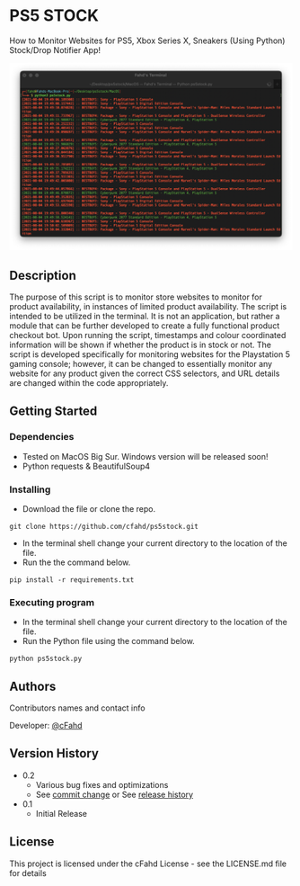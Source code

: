 # PS5 STOCK 

How to Monitor Websites for PS5, Xbox Series X, Sneakers (Using Python) Stock/Drop Notifier App!

![Screenshot](screenshot.png)

## Description

The purpose of this script is to monitor store websites to monitor for product availability, in instances of limited product availability. The script is intended to be utilized in the terminal. It is not an application, but rather a module that can be further developed to create a fully functional product checkout bot. Upon running the script, timestamps and colour coordinated information will be shown if whether the product is in stock or not. The script is developed specifically for monitoring websites for the Playstation 5 gaming console; however, it can be changed to essentially monitor any website for any product given the correct CSS selectors, and URL details are changed within the code appropriately.

## Getting Started

### Dependencies

* Tested on MacOS Big Sur. Windows version will be released soon!
* Python requests & BeautifulSoup4

### Installing
* Download the file or clone the repo.
```
git clone https://github.com/cfahd/ps5stock.git
```
* In the terminal shell change your current directory to the location of the file.
* Run the the command below.

```
pip install -r requirements.txt
```

### Executing program

* In the terminal shell change your current directory to the location of the file.
* Run the Python file using the command below.
```
python ps5stock.py
```

## Authors

Contributors names and contact info

Developer: [@cFahd](https://github.com/cfahd/)

## Version History

* 0.2
    * Various bug fixes and optimizations
    * See [commit change]() or See [release history]()
* 0.1
    * Initial Release

## License

This project is licensed under the cFahd License - see the LICENSE.md file for details

